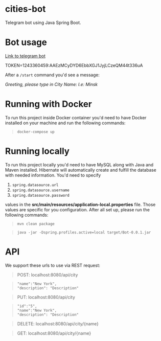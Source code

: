 # cities-bot
Telegram bot using Java Spring Boot.

# Bot usage

[Link to telegram bot](t.me/cities_admin_bot)

TOKEN=1243360459:AAEzMCyDYD6EbbXGJ1JyjLCzeQM44t336uA

After a `/start` command you'd see a message:

*Greeting, please type in City Name: I.e: Minsk*

# Running with Docker

To run this project inside Docker container you'd need to have Docker installed on your machine and run the following commands:

>`docker-compose up`

# Running locally

To run this project locally you'd need to have MySQL along with Java and Maven installed. Hibernate will automatically create and fulfill the database with needed information. You'd need to specify 
1. `spring.datasource.url`
2. `spring.datasource.username`
3. `spring.datasource.password` 

values in the **src/main/resources/application-local.properties** file. Those values are specific for you configuration. After all set up, please run the following commands:

>`mvn clean package`

>`java -jar -Dspring.profiles.active=local target/Bot-0.0.1.jar `  

# API 

We support these urls to use via REST request:

> POST: localhost:8080/api/city

  
>     "name":"New York",
>     "description": "Description"


> PUT: localhost:8080/api/city


>     "id":"5",
>     "name":"New York",
>     "description": "Description"

> DELETE: localhost:8080/api/city/{name}

> GET: localhost:8080/api/city/{name}